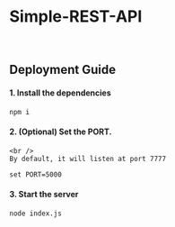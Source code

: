 # Simple-REST-API

<br />

## Deployment Guide

#### 1. Install the dependencies
```
npm i
```

#### 2. **(Optional)** Set the PORT.
    <br />
    By default, it will listen at port 7777
```
set PORT=5000
```

#### 3. Start the server
```
node index.js
```

